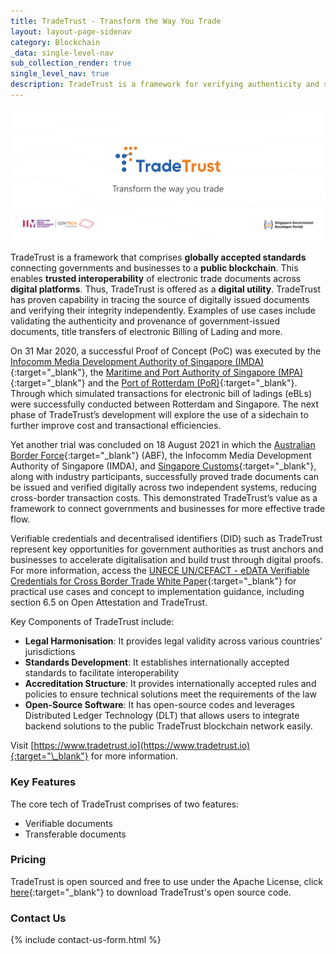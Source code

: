 ```yaml
---
title: TradeTrust - Transform the Way You Trade
layout: layout-page-sidenav
category: Blockchain
_data: single-level-nav
sub_collection_render: true
single_level_nav: true
description: TradeTrust is a framework for verifying authenticity and source of documents and for performing title ownership transfers of electronic transferable records.
---
```


![TradeTrust header banner](/assets/img/TradeTrust-HeaderBanner-v5.png)

TradeTrust is a framework that comprises <b>globally accepted standards</b> connecting governments and businesses to a <b>public blockchain</b>. This enables <b>trusted interoperability</b> of electronic trade documents across <b>digital platforms</b>. Thus, TradeTrust is offered as a <b>digital utility</b>. TradeTrust has proven capability in tracing the source of digitally issued documents and verifying their integrity independently. Examples of use cases include validating the authenticity and provenance of government-issued documents, title transfers of electronic Billing of Lading and more. 

On 31 Mar 2020, a successful Proof of Concept (PoC) was executed by the [Infocomm Media Development Authority of Singapore (IMDA)](https://www.imda.gov.sg/){:target="\_blank"}, the [Maritime and Port Authority of Singapore (MPA)](https://www.mpa.gov.sg/web/portal/home){:target="\_blank"} and the [Port of Rotterdam (PoR)](https://www.portofrotterdam.com/en){:target="\_blank"}. Through which simulated transactions for electronic bill of ladings (eBLs) were successfully conducted between Rotterdam and Singapore. 
The next phase of TradeTrust’s development will explore the use of a sidechain to further improve cost and transactional efficiencies.

Yet another trial was concluded on 18 August 2021 in which the [Australian Border Force]( https://www.abf.gov.au/){:target="\_blank"} (ABF), the  Infocomm Media  Development  Authority of Singapore (IMDA),  and [Singapore  Customs](https://www.customs.gov.sg/){:target="\_blank"},  along  with  industry  participants,  successfully  proved  trade  documents  can  be  issued  and  verified digitally across two independent systems, reducing cross-border transaction costs. This demonstrated TradeTrust’s value as a framework to connect governments and businesses for more effective trade flow.

Verifiable credentials and decentralised identifiers (DID) such as TradeTrust represent key opportunities for government authorities as trust anchors and businesses to accelerate digitalisation and build trust through digital proofs. For more information, access the [UNECE UN/CEFACT - eDATA Verifiable Credentials for Cross Border Trade White Paper](https://safe.menlosecurity.com/https:/unece.org/sites/default/files/2022-07/WhitePaper_VerifiableCredentials-CBT.pdf){:target="\_blank"} for practical use cases and concept to implementation guidance, including section 6.5 on Open Attestation and TradeTrust.

Key Components of TradeTrust include:

- **Legal Harmonisation**: It provides legal validity across various countries’ jurisdictions 
- **Standards Development**: It establishes internationally accepted standards to facilitate interoperability
-	**Accreditation Structure**: It provides internationally accepted rules and policies to ensure technical solutions meet the requirements of the law
-	**Open-Source Software**: It has open-source codes and leverages Distributed Ledger Technology (DLT) that allows users to integrate backend solutions to the public TradeTrust blockchain network easily.

Visit [https://www.tradetrust.io](https://www.tradetrust.io){:target="\_blank"} for more information.

### Key Features

The core tech of TradeTrust comprises of two features:

- Verifiable documents
- Transferable documents

### Pricing

TradeTrust is open sourced and free to use under the Apache License, click [here](https://github.com/TradeTrust){:target="\_blank"} to download TradeTrust's open source code. 

### Contact Us

{% include contact-us-form.html %} 
